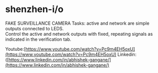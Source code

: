 # shenzhen-i/o
FAKE SURVEILLANCE CAMERA
Tasks:
active and network are simple outputs connected to LEDS.  
Control the active and network outputs with fixed, repeating signals as indicated in the verification tab.

Youtube:[https://www.youtube.com/watch?v=Pc9m4EH5oxU](https://www.youtube.com/watch?v=Pc9m4EH5oxU)
Linkedin: ([https://www.linkedin.com/in/abhishek-gangane/](https://www.linkedin.com/in/abhishek-gangane/)
